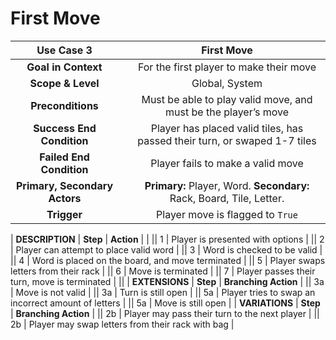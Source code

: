 # First Move

| __Use Case 3__ || First Move |
|:-----------------------------:|:-:|:-----------------------------------------:|
| __Goal in Context__          || For the first player to make their move |
| __Scope & Level__             || Global, System |
| __Preconditions__             || Must be able to play valid move, and must be the player’s move |
| __Success End Condition__     || Player has placed valid tiles, has passed their turn, or swaped 1-7 tiles |
| __Failed End Condition__      || Player fails to make a valid move |
| __Primary, Secondary Actors__ || __Primary:__ Player, Word. __Secondary:__ Rack, Board, Tile, Letter. |
| __Trigger__                   || Player move is flagged to `True` 

| __DESCRIPTION__               | __Step__ | __Action__ |
|
|| 1 | Player is presented with options |
|| 2 | Player can attempt to place valid word |
|| 3 | Word is checked to be valid |
|| 4 | Word is placed on the board, and move terminated |
|| 5 | Player swaps letters from their rack |
|| 6 | Move is terminated |
|| 7 | Player passes their turn, move is terminated |
||
| __EXTENSIONS__  | __Step__ | __Branching Action__  |
|| 3a | Move is not valid | 
|| 3a | Turn is still open |
|| 5a | Player tries to swap an incorrect amount of letters |
|| 5a | Move is still open | 
| __VARIATIONS__ | __Step__ | __Branching Action__ |
|| 2b | Player may pass their turn to the next player | 
|| 2b | Player may swap letters from their rack with bag | 
